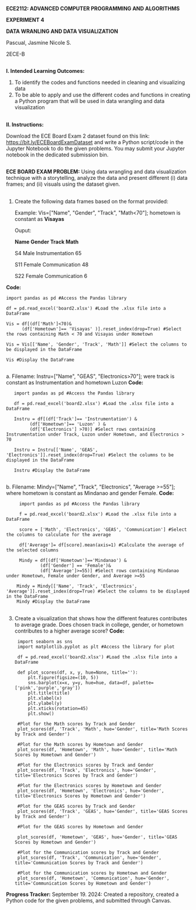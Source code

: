 **ECE2112: ADVANCED COMPUTER PROGRAMMING AND ALGORITHMS**

**EXPERIMENT 4**

**DATA WRANLING AND DATA VISUALIZATION**

Pascual, Jasmine Nicole S.

2ECE-B
##
**I. Intended Learning Outcomes:**

1. To identify the codes and functions needed in cleaning and visualizing data
2. To be able to apply and use the different codes and functions in creating a Python program
   that will be used in data wrangling and data visualization
##
**II. Instructions:**

Download the ECE Board Exam 2 dataset found on this link: https://bit.ly/ECEBoardExamDataset and write a Python script/code
in the Jupyter Notebook to do the given problems. You may submit your Jupyter notebook in the dedicated submission bin.
##
**ECE BOARD EXAM PROBLEM:** 
Using data wrangling and data visualization technique with a storytelling, analyze the data and 
present different (i) data frames; and (ii) visuals using the dataset given.
##
1. Create the following data frames based on the format provided:

   Example: Vis=["Name", "Gender", "Track", "Math<70"]; hometown is constant as **Visayas**

   Ouput:
   
      **Name Gender    Track            Math**
   
      S4   Male      Instrumentation  65
   
      S11  Female    Communication    48
   
      S22  Female    Communication     6

**Code:**

    import pandas as pd #Access the Pandas library
    
    df = pd.read_excel('board2.xlsx') #Load the .xlsx file into a DataFrame
    
    Vis = df[(df['Math']<70)& 
          (df['Hometown']== 'Visayas' )].reset_index(drop=True) #Select the rows containing Math < 70 and Visayas under Hometown
          
    Vis = Vis[['Name', 'Gender', 'Track', 'Math']] #Select the columns to be displayed in the DataFrame
    
    Vis #Display the DataFrame

##
   a. Filename: Instru=["Name", "GEAS", "Electronics>70"]; were track is constant as Instrumentation
   and hometown Luzon
   **Code:**
   
       import pandas as pd #Access the Pandas library
    
       df = pd.read_excel('board2.xlsx') #Load the .xlsx file into a DataFrame
    
       Instru = df[(df['Track']== 'Instrumentation') & 
             (df['Hometown']== 'Luzon' ) &
             (df['Electronics'] >70)] #Select rows containing Instrumentation under Track, Luzon under Hometown, and Electronics > 70
             
       Instru = Instru[['Name', 'GEAS', 'Electronics']].reset_index(drop=True) #Select the columns to be displayed in the DataFrame
    
       Instru #Display the DataFrame
   ##
   b. Filename: Mindy=["Name", "Track", "Electronics", "Average >=55"]; where hometown is constant as
   Mindanao and gender Female.
   **Code:**
   
         import pandas as pd #Access the Pandas library
      
         f = pd.read_excel('board2.xlsx') #Load the .xlsx file into a DataFrame
      
         score = ['Math', 'Electronics', 'GEAS', 'Communication'] #Select the columns to calculate for the average
         
         df['Average']= df[score].mean(axis=1) #Calculate the average of the selected columns
      
         Mindy = df[(df['Hometown']=='Mindanao') & 
                 (df['Gender'] == 'Female')&
                 (df['Average']>=55)] #Select rows containing Mindanao under Hometown, Female under Gender, and Average >=55
        
        Mindy = Mindy[['Name', 'Track', 'Electronics', 'Average']].reset_index(drop=True) #Select the columns to be displayed in the DataFrame
        Mindy #Display the DataFrame

   ##
3. Create a visualization that shows how the different features contributes to average grade.
   Does chosen track in college, gender, or hometown contributes to a higher average score?
   **Code:**
   
        import seaborn as sns 
        import matplotlib.pyplot as plt #Access the library for plot
        
        df = pd.read_excel('board2.xlsx') #Load the .xlsx file into a DataFrame
        
        def plot_scores(df, x, y, hue=None, title=''):
            plt.figure(figsize=(10, 5))
            sns.barplot(x=x, y=y, hue=hue, data=df, palette=['pink','purple','gray'])
            plt.title(title)
            plt.xlabel(x)
            plt.ylabel(y)
            plt.xticks(rotation=45)
            plt.show()
        
        #Plot for the Math scores by Track and Gender
        plot_scores(df, 'Track', 'Math', hue='Gender', title='Math Scores by Track and Gender')
        
        #Plot for the Math scores by Hometown and Gender
        plot_scores(df, 'Hometown', 'Math', hue='Gender', title='Math Scores by Hometown and Gender')
        
        #Plot for the Electronics scores by Track and Gender
        plot_scores(df, 'Track', 'Electronics', hue='Gender', title='Electronics Scores by Track and Gender')
        
        #Plot for the Electronics scores by Hometown and Gender
        plot_scores(df, 'Hometown', 'Electronics', hue='Gender', title='Electronics Scores by Hometown and Gender')
        
        #Plot for the GEAS scores by Track and Gender
        plot_scores(df, 'Track', 'GEAS', hue='Gender', title='GEAS Scores by Track and Gender')
        
        #Plot for the GEAS scores by Hometown and Gender
   
        plot_scores(df, 'Hometown', 'GEAS', hue='Gender', title='GEAS Scores by Hometown and Gender')
        
        #Plot for the Communication scores by Track and Gender
        plot_scores(df, 'Track', 'Communication', hue='Gender', title='Communication Scores by Track and Gender')
        
        #Plot for the Communication scores by Hometown and Gender
        plot_scores(df, 'Hometown', 'Communication', hue='Gender', title='Communication Scores by Hometown and Gender')

**Progress Tracker:**
September 19. 2024: Created a repository, created a Python code for the given problems, and submitted through Canvas.

